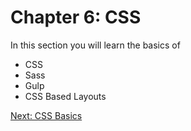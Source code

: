 # Chapter 6: CSS

In this section you will learn the basics of
* CSS
* Sass
* Gulp
* CSS Based Layouts

[Next: CSS Basics](01-CSSBasics.md)
